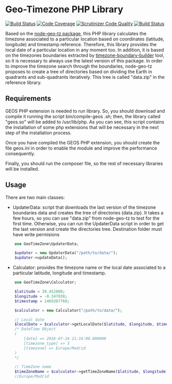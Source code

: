 # Geo-Timezone PHP Library
[![Build Status](https://travis-ci.org/minube/geo-timezone.png)](https://travis-ci.org/minube/geo-timezone) [![Code Coverage](https://scrutinizer-ci.com/g/minube/geo-timezone/badges/coverage.png?b=master)](https://scrutinizer-ci.com/g/minube/geo-timezone/?branch=master) [![Scrutinizer Code Quality](https://scrutinizer-ci.com/g/minube/geo-timezone/badges/quality-score.png?b=master)](https://scrutinizer-ci.com/g/minube/geo-timezone/?branch=master) [![Build Status](https://scrutinizer-ci.com/g/minube/geo-timezone/badges/build.png?b=master)](https://scrutinizer-ci.com/g/minube/geo-timezone/build-status/master)

Based on the [node-geo-tz package](https://github.com/evansiroky/node-geo-tz), this PHP library calculates the timezone associated to a particular location based on coordinates (latitude, longitude) and timestamp
reference. Therefore, this library provides the local date of a particular location in any moment too.
In addition, it is based on the timezones boundaries extracted by [timezone-boundary-builder](https://github.com/evansiroky/timezone-boundary-builder) tool, so it is necessary to always use the latest version of this package.
In order to improve the timezone search through the boundaries, node-geo-tz proposes to create a tree of directories based on dividing the Earth in quadrants and sub-quadrants iteratively. This tree is called "data.zip" in the reference library.


## Requirements
GEOS PHP extension is needed to run library. So, you should download and compile it running the script bin/compile-geos
.sh; then, the library called "geos.so" will be added to /usr/lib/php.
As you can see, this script contains the installation of some php extensions that will be necessary in the next
step of the installation process.

Once you have compiled the GEOS PHP extension, you should create the file geos.ini in order to enable the module and improve the performance consequently.

Finally, you should run the composer file, so the rest of necessary libraries will be installed.


## Usage
There are two main classes:

* UpdaterData: script that downloads the last version of the timezone boundaries data and creates the tree of directories (data.zip). It takes a few hours, so you can use "data.zip" from node-geo-tz to test for the first time. Otherwise, you can run the UpdaterData script in order to get the last version and create the directories tree. Destination folder must have write permisions

```php
    use GeoTimeZone\UpdaterData;

    $updater = new UpdaterData("/path/to/data/");
    $updater->updateData();
```

* Calculator: provides the timezone name or the local date associated to a particular latitude, longitude and timestamp.
```php
    use GeoTimeZone\Calculator;

    $latitude = 39.452800;
    $longitude = -0.347038;
    $timestamp = 1469387760;

    $calculator = new Calculator("/path/to/data/");

    // Local date
    $localDate = $calculator->getLocalDate($latitude, $longitude, $timestamp);
    /* DateTime Object
    (
        [date] => 2016-07-24 21:16:00.000000
        [timezone_type] => 3
        [timezone] => Europe/Madrid
    )
    */

    // TimeZone name
    $timeZoneName = $calculator->getTimeZoneName($latitude, $longitude);
    //Europe/Madrid
```
